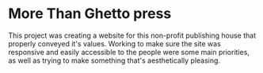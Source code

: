# More Than Ghetto press

This project was creating a website for this non-profit publishing house that
properly conveyed it's values.  Working to make sure the site was responsive
and easily accessible to the people were some main priorities, as well as trying
to make something that's aesthetically pleasing.  
